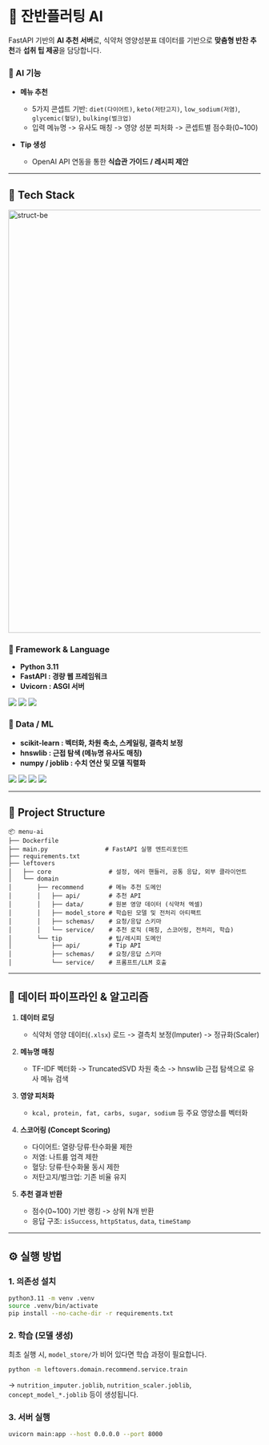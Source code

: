 # 🤖 잔반플러팅 AI

FastAPI 기반의 **AI 추천 서버**로, 식약처 영양성분표 데이터를 기반으로
**맞춤형 반찬 추천**과 **섭취 팁 제공**을 담당합니다.

### 🔹 AI 기능

* **메뉴 추천**

  * 5가지 콘셉트 기반:
    `diet(다이어트)`, `keto(저탄고지)`, `low_sodium(저염)`, `glycemic(혈당)`, `bulking(벌크업)`
  * 입력 메뉴명 -> 유사도 매칭 -> 영양 성분 피처화 -> 콘셉트별 점수화(0\~100)

* **Tip 생성**

  * OpenAI API 연동을 통한 **식습관 가이드 / 레시피 제안**

---

## 🚀 Tech Stack
<img width="1045" height="844" alt="struct-be" src="https://github.com/user-attachments/assets/a10dd991-3e69-46dc-8eb0-152d27e3c1e4" />

### 🔹 Framework & Language
- **Python 3.11**
- **FastAPI : 경량 웹 프레임워크**
- **Uvicorn : ASGI 서버**

<img src="https://img.shields.io/badge/Python%203.11-3776AB?style=flat-square&logo=python&logoColor=white"/> <img src="https://img.shields.io/badge/FastAPI-009688?style=flat-square&logo=fastapi&logoColor=white"/> <img src="https://img.shields.io/badge/Uvicorn-499848?style=flat-square&logo=python&logoColor=white"/>



### 🔹 Data / ML
- **scikit-learn : 벡터화, 차원 축소, 스케일링, 결측치 보정**
- **hnswlib : 근접 탐색 (메뉴명 유사도 매칭)**
- **numpy / joblib : 수치 연산 및 모델 직렬화**
  
<img src="https://img.shields.io/badge/scikit--learn-F7931E?style=flat-square&logo=scikitlearn&logoColor=white"/> <img src="https://img.shields.io/badge/hnswlib-333333?style=flat-square&logo=python&logoColor=white"/> <img src="https://img.shields.io/badge/numpy-013243?style=flat-square&logo=numpy&logoColor=white"/> <img src="https://img.shields.io/badge/joblib-333333?style=flat-square&logo=python&logoColor=white"/> 

---

## 📂 Project Structure

```text
📦 menu-ai
├── Dockerfile
├── main.py                # FastAPI 실행 엔트리포인트
├── requirements.txt
├── leftovers
│   ├── core                # 설정, 에러 핸들러, 공통 응답, 외부 클라이언트
│   └── domain
│       ├── recommend       # 메뉴 추천 도메인
│       │   ├── api/        # 추천 API
│       │   ├── data/       # 원본 영양 데이터 (식약처 엑셀)
│       │   ├── model_store # 학습된 모델 및 전처리 아티팩트
│       │   ├── schemas/    # 요청/응답 스키마
│       │   └── service/    # 추천 로직 (매칭, 스코어링, 전처리, 학습)
│       └── tip             # 팁/레시피 도메인
│           ├── api/        # Tip API
│           ├── schemas/    # 요청/응답 스키마
│           └── service/    # 프롬프트/LLM 호출
```

---

## 🔬 데이터 파이프라인 & 알고리즘

1. **데이터 로딩**

   * 식약처 영양 데이터(`.xlsx`) 로드 -> 결측치 보정(Imputer) -> 정규화(Scaler)

2. **메뉴명 매칭**

   * TF-IDF 벡터화 -> TruncatedSVD 차원 축소 -> hnswlib 근접 탐색으로 유사 메뉴 검색

3. **영양 피처화**

   * `kcal, protein, fat, carbs, sugar, sodium` 등 주요 영양소를 벡터화

4. **스코어링 (Concept Scoring)**

   * 다이어트: 열량·당류·탄수화물 제한
   * 저염: 나트륨 엄격 제한
   * 혈당: 당류·탄수화물 동시 제한
   * 저탄고지/벌크업: 기존 비율 유지

5. **추천 결과 반환**

   * 점수(0\~100) 기반 랭킹 -> 상위 N개 반환
   * 응답 구조: `isSuccess`, `httpStatus`, `data`, `timeStamp`

---

## ⚙️ 실행 방법

### 1. 의존성 설치

```bash
python3.11 -m venv .venv
source .venv/bin/activate
pip install --no-cache-dir -r requirements.txt
```

### 2. 학습 (모델 생성)

최초 실행 시, `model_store/`가 비어 있다면 학습 과정이 필요합니다.

```bash
python -m leftovers.domain.recommend.service.train
```

→ `nutrition_imputer.joblib`, `nutrition_scaler.joblib`, `concept_model_*.joblib` 등이 생성됩니다.

### 3. 서버 실행

```bash
uvicorn main:app --host 0.0.0.0 --port 8000
```
